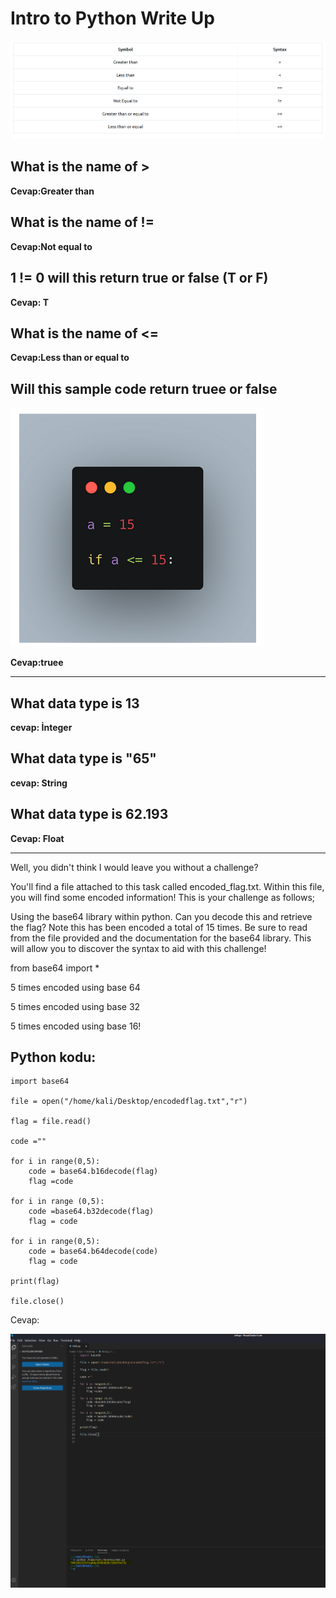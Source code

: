 # Intro to Python Write Up

![](https://raw.githubusercontent.com/cagatayceyhan/terminal_Img/main/py1.PNG)

## What is the name of > 

**Cevap:Greater than**

## What is the name of !=

**Cevap:Not equal to**

## 1 != 0 will this return true or false (T or F)

**Cevap: T**

## What is the name of <=

**Cevap:Less than or equal to**

## Will this sample code return truee or false

![](https://raw.githubusercontent.com/cagatayceyhan/terminal_Img/main/py2.PNG)

**Cevap:truee** 

---------------

## What data type is 13 

**cevap: İnteger**

## What data type is "65"

**cevap: String**

## What data type is 62.193

**Cevap: Float**

--------------------

Well, you didn't think I would leave you without a challenge?

You'll find a file attached to this task called encoded_flag.txt. Within this file, you will find some encoded information! This is your challenge as follows;

Using the base64 library within python. Can you decode this and retrieve the flag? Note this has been encoded a total of 15 times. Be sure to read from the file provided and the documentation for the base64 library. This will allow you to discover the syntax to aid with this challenge!

from base64 import *


5 times encoded using base 64

5 times encoded using base 32

5 times encoded using base 16!

## Python kodu:
    import base64

    file = open("/home/kali/Desktop/encodedflag.txt","r")

    flag = file.read()

    code =""

    for i in range(0,5):
        code = base64.b16decode(flag)
        flag =code

    for i in range (0,5):
        code =base64.b32decode(flag)
        flag = code 

    for i in range(0,5):
        code = base64.b64decode(code)
        flag = code

    print(flag)

    file.close()


Cevap: 

![](https://raw.githubusercontent.com/cagatayceyhan/terminal_Img/main/py3.PNG)